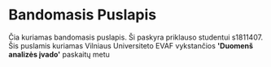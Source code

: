 # Bandomasis Puslapis

Čia kuriamas bandomasis puslapis. Ši paskyra priklauso studentui s1811407.
Šis puslamis kuriamas Vilniaus Universiteto EVAF
vykstančios **'Duomenš analizės įvado'** paskaitų metu